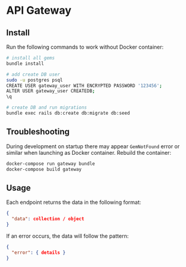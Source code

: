 # API Gateway

## Install

Run the following commands to work without Docker container:

```bash
# install all gems
bundle install

# add create DB user
sudo -u postgres psql
CREATE USER gateway_user WITH ENCRYPTED PASSWORD '123456';
ALTER USER gateway_user CREATEDB;
\q

# create DB and run migrations
bundle exec rails db:create db:migrate db:seed
```

## Troubleshooting

During development on startup there may appear `GemNotFound` error or similar when launching as Docker container. Rebuild the container:

```bash
docker-compose run gateway bundle
docker-compose build gateway
```

## Usage

Each endpoint returns the data in the following format:

```json
{
  "data": collection / object
}
```

If an error occurs, the data will follow the pattern:


```json
{
  "error": { details }
}
```
